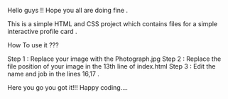 Hello guys !! 
Hope you all are doing fine .

This is a simple HTML and CSS project which contains files for a simple interactive profile card .

How To use it ???

Step 1 : Replace your image with the Photograph.jpg
Step 2 : Replace the file position of your image in the 13th line of index.html
Step 3 : Edit the name and job in the lines 16,17 .

Here you go you got it!!!
Happy coding....
